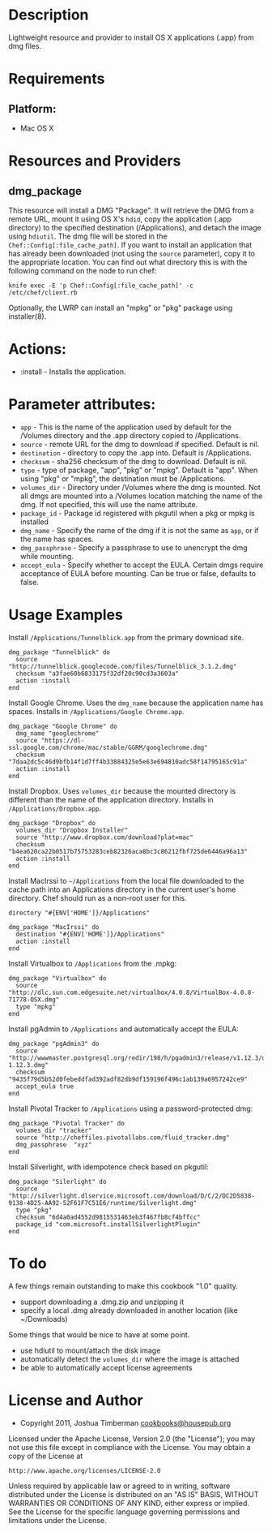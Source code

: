 Description
===========

Lightweight resource and provider to install OS X applications (.app) from dmg files.

Requirements
============

## Platform:

* Mac OS X

Resources and Providers
=======================

dmg\_package
------------

This resource will install a DMG "Package". It will retrieve the DMG from a remote URL, mount it using OS X's `hdid`, copy the application (.app directory) to the specified destination (/Applications), and detach the image using `hdiutil`. The dmg file will be stored in the `Chef::Config[:file_cache_path]`. If you want to install an application that has already been downloaded (not using the `source` parameter), copy it to the appropriate location. You can find out what directory this is with the following command on the node to run chef:

    knife exec -E 'p Chef::Config[:file_cache_path]' -c /etc/chef/client.rb

Optionally, the LWRP can install an "mpkg" or "pkg" package using installer(8).

# Actions:

* :install - Installs the application.

# Parameter attributes:

* `app` - This is the name of the application used by default for the /Volumes directory and the .app directory copied to /Applications.
* `source` - remote URL for the dmg to download if specified. Default is nil.
* `destination` - directory to copy the .app into. Default is /Applications.
* `checksum` - sha256 checksum of the dmg to download. Default is nil.
* `type` - type of package, "app", "pkg" or "mpkg". Default is "app". When using "pkg" or "mpkg", the destination must be /Applications.
* `volumes_dir` - Directory under /Volumes where the dmg is mounted. Not all dmgs are mounted into a /Volumes location matching the name of the dmg. If not specified, this will use the name attribute.
* `package_id` - Package id registered with pkgutil when a pkg or mpkg is installed
* `dmg_name` - Specify the name of the dmg if it is not the same as `app`, or if the name has spaces.
* `dmg_passphrase` - Specify a passphrase to use to unencrypt the dmg while mounting.
* `accept_eula` - Specify whether to accept the EULA.  Certain dmgs require acceptance of EULA before mounting.  Can be true or false, defaults to false.

Usage Examples
==============

Install `/Applications/Tunnelblick.app` from the primary download site.

    dmg_package "Tunnelblick" do
      source "http://tunnelblick.googlecode.com/files/Tunnelblick_3.1.2.dmg"
      checksum "a3fae60b6833175f32df20c90cd3a3603a"
      action :install
    end

Install Google Chrome. Uses the `dmg_name` because the application name has spaces. Installs in `/Applications/Google Chrome.app`.

    dmg_package "Google Chrome" do
      dmg_name "googlechrome"
      source "https://dl-ssl.google.com/chrome/mac/stable/GGRM/googlechrome.dmg"
      checksum "7daa2dc5c46d9bfb14f1d7ff4b33884325e5e63e694810adc58f14795165c91a"
      action :install
    end

Install Dropbox. Uses `volumes_dir` because the mounted directory is different than the name of the application directory. Installs in `/Applications/Dropbox.app`.

    dmg_package "Dropbox" do
      volumes_dir "Dropbox Installer"
      source "http://www.dropbox.com/download?plat=mac"
      checksum "b4ea620ca22b0517b75753283ceb82326aca8bc3c86212fbf725de6446a96a13"
      action :install
    end

Install MacIrssi to `~/Applications` from the local file downloaded to the cache path into an Applications directory in the current user's home directory. Chef should run as a non-root user for this.

    directory "#{ENV['HOME']}/Applications"

    dmg_package "MacIrssi" do
      destination "#{ENV['HOME']}/Applications"
      action :install
    end

Install Virtualbox to `/Applications` from the .mpkg:

    dmg_package "Virtualbox" do
      source "http://dlc.sun.com.edgesuite.net/virtualbox/4.0.8/VirtualBox-4.0.8-71778-OSX.dmg"
      type "mpkg"
    end

Install pgAdmin to `/Applications` and automatically accept the EULA:

    dmg_package "pgAdmin3" do
      source "http://wwwmaster.postgresql.org/redir/198/h/pgadmin3/release/v1.12.3/osx/pgadmin3-1.12.3.dmg"
      checksum "9435f79d5b52d0febeddfad392adf82db9df159196f496c1ab139a6957242ce9"
      accept_eula true
    end

Install Pivotal Tracker to `/Applications` using a password-protected dmg:

    dmg_package "Pivotal Tracker" do
      volumes_dir "tracker"
      source "http://cheffiles.pivotallabs.com/fluid_tracker.dmg"
      dmg_passphrase  "xyz"
    end

Install Silverlight, with idempotence check based on pkgutil:

    dmg_package "Silerlight" do
      source "http://silverlight.dlservice.microsoft.com/download/D/C/2/DC2D5838-9138-4D25-AA92-52F61F7C51E6/runtime/Silverlight.dmg"
      type "pkg"
      checksum "6d4a0ad4552d9815531463eb3f467fb8cf4bffcc"
      package_id "com.microsoft.installSilverlightPlugin"
    end

To do
=====

A few things remain outstanding to make this cookbook "1.0" quality.

* support downloading a .dmg.zip and unzipping it
* specify a local .dmg already downloaded in another location (like ~/Downloads)

Some things that would be nice to have at some point.

* use hdiutil to mount/attach the disk image
* automatically detect the `volumes_dir` where the image is attached
* be able to automatically accept license agreements

License and Author
==================

* Copyright 2011, Joshua Timberman <cookbooks@housepub.org>

Licensed under the Apache License, Version 2.0 (the "License");
you may not use this file except in compliance with the License.
You may obtain a copy of the License at

    http://www.apache.org/licenses/LICENSE-2.0

Unless required by applicable law or agreed to in writing, software
distributed under the License is distributed on an "AS IS" BASIS,
WITHOUT WARRANTIES OR CONDITIONS OF ANY KIND, either express or implied.
See the License for the specific language governing permissions and
limitations under the License.
